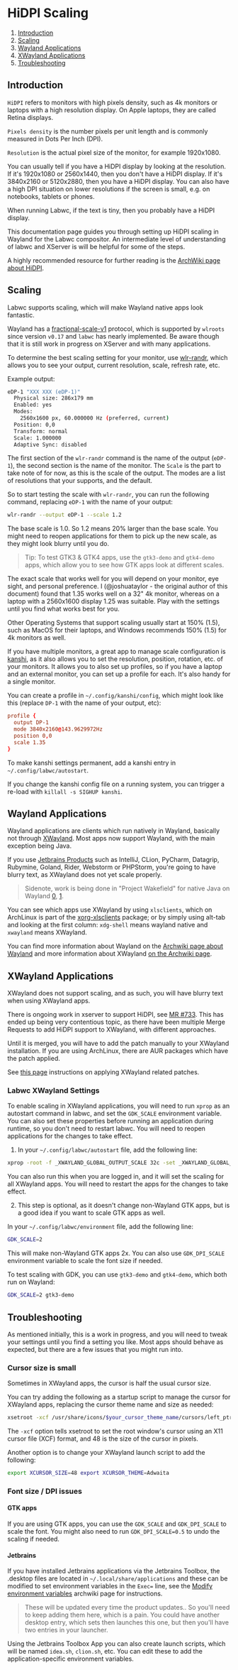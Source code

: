 # HiDPI Scaling

1. [Introduction](#introduction)
2. [Scaling](#scaling)
3. [Wayland Applications](#wayland-applications)
4. [XWayland Applications](#xwayland-applications)
5. [Troubleshooting](troubleshooting)

## Introduction

`HiDPI` refers to monitors with high pixels density, such as 4k monitors or
laptops with a high resolution display. On Apple laptops, they are called
Retina displays.

`Pixels density` is the number pixels per unit length and is commonly measured
in Dots Per Inch (DPI).

`Resolution` is the actual pixel size of the monitor, for example 1920x1080.

You can usually tell if you have a HiDPI display by looking at the resolution.
If it's 1920x1080 or 2560x1440, then you don't have a HiDPI display. If it's
3840x2160 or 5120x2880, then you have a HiDPI display. You can also have a high
DPI situation on lower resolutions if the screen is small, e.g. on notebooks,
tablets or phones.

When running Labwc, if the text is tiny, then you probably have a HiDPI display.

This documentation page guides you through setting up HiDPI scaling in Wayland
for the Labwc compositor. An intermediate level of understanding of labwc and
XServer is will be helpful for some of the steps.

A highly recommended resource for further reading is the
[ArchWiki page about HiDPI].

[ArchWiki page about HiDPI]: https://wiki.archlinux.org/title/HiDPI

## Scaling

Labwc supports scaling, which will make Wayland native apps look fantastic.

Wayland has a [fractional-scale-v1] protocol, which is supported by `wlroots`
since version `v0.17` and `labwc` has nearly implemented. Be aware though that
it is still work in progress on XServer and with many applications.

To determine the best scaling setting for your monitor, use [wlr-randr], which
allows you to see your output, current resolution, scale, refresh rate, etc.

Example output:

```sh
eDP-1 "XXX XXX (eDP-1)"
  Physical size: 286x179 mm
  Enabled: yes
  Modes:
    2560x1600 px, 60.000000 Hz (preferred, current)
  Position: 0,0
  Transform: normal
  Scale: 1.000000
  Adaptive Sync: disabled
```

The first section of the `wlr-randr` command is the name of the output
(`eDP-1`), the second section is the name of the monitor. The `Scale` is the
part to take note of for now, as this is the scale of the output. The modes are
a list of resolutions that your supports, and the default.

So to start testing the scale with `wlr-randr`, you can run the following
command, replacing `eDP-1` with the name of your output:

```sh
wlr-randr --output eDP-1 --scale 1.2
```

The base scale is 1.0. So 1.2 means 20% larger than the base scale. You might
need to reopen applications for them to pick up the new scale, as they might
look blurry until you do.

> Tip: To test GTK3 & GTK4 apps, use the `gtk3-demo` and `gtk4-demo` apps, which
> allow you to see how GTK apps look at different scales.

The exact scale that works well for you will depend on your monitor, eye sight,
and personal preference. I (@joshuataylor - the original author of this
document) found that 1.35 works well on a 32" 4k monitor, whereas on a laptop
with a 2560x1600 display 1.25 was suitable. Play with the settings until you
find what works best for you.

Other Operating Systems that support scaling usually start at 150% (1.5), such
as MacOS for their laptops, and Windows recommends 150% (1.5) for 4k monitors as
well.

If you have multiple monitors, a great app to manage scale configuration is
[kanshi], as it also allows you to set the resolution, position, rotation, etc.
of your monitors. It allows you to also set up profiles, so if you have a
laptop and an external monitor, you can set up a profile for each. It's also
handy for a single monitor.

You can create a profile in `~/.config/kanshi/config`, which might look like
this (replace `DP-1` with the name of your output, etc):

[fractional-scale-v1]: https://wayland.app/protocols/fractional-scale-v1
[wlr-randr]: https://sr.ht/~emersion/wlr-randr/
[kanshi]: https://sr.ht/~emersion/kanshi/

```conf
profile {
  output DP-1
  mode 3840x2160@143.9629972Hz
  position 0,0
  scale 1.35
}
```

To make kanshi settings permanent, add a kanshi entry in
`~/.config/labwc/autostart`.

If you change the kanshi config file on a running system, you can trigger a
re-load with `killall -s SIGHUP kanshi`.

## Wayland Applications

Wayland applications are clients which run natively in Wayland, basically not
through [XWayland].  Most apps now support Wayland, with the main exception
being Java.

If you use [Jetbrains Products] such as IntelliJ, CLion, PyCharm, Datagrip,
Rubymine, Goland, Rider, Webstorm or PHPStorm, you're going to have blurry text,
as XWayland does not yet scale properly.

> Sidenote, work is being done in "Project Wakefield" for native Java on Wayland
> [0](https://wiki.openjdk.org/display/wakefield/Work+breakdown),
> [1](https://github.com/openjdk/wakefield/tree/pure_wl_toolkit).

[XWayland]: https://wayland.freedesktop.org/xserver.html
[Jetbrains Products]: https://www.jetbrains.com

You can see which apps use XWayland by using `xlsclients`, which on ArchLinux
is part of the [xorg-xlsclients] package; or by simply using alt-tab and
looking at the first column: `xdg-shell` means wayland native and `xwayland`
means XWayland.

[xorg-xlsclients]: https://archlinux.org/packages/extra/x86_64/xorg-xlsclients/

You can find more information about Wayland on the [Archwiki page about Wayland]
and more information about XWayland [on the Archwiki page].

[Archwiki page about Wayland]: https://wiki.archlinux.org/title/wayland
[on the Archwiki page]: https://wiki.archlinux.org/title/wayland#XWayland

## XWayland Applications

XWayland does not support scaling, and as such, you will have blurry text when
using XWayland apps.

There is ongoing work in xserver to support HiDPI, see [MR #733]. This has
ended up being very contentious topic, as there have been multiple Merge
Requests to add HiDPI support to XWayland, with different approaches.

Until it is merged, you will have to add the patch manually to your XWayland
installation. If you are using ArchLinux, there are AUR packages which have the
patch applied.

See [this page](hidpi-scaling-patches.html) instructions on applying XWayland
related patches.

[MR #733]: https://gitlab.freedesktop.org/xorg/xserver/-/merge_requests/733

### Labwc XWayland Settings

To enable scaling in XWayland applications, you will need to run `xprop` as an
autostart command in labwc, and set the `GDK_SCALE` environment variable. You
can also set these properties before running an application during runtime, so
you don't need to restart labwc. You will need to reopen applications for the
changes to take effect.

1. In your `~/.config/labwc/autostart` file, add the following line:

```sh
xprop -root -f _XWAYLAND_GLOBAL_OUTPUT_SCALE 32c -set _XWAYLAND_GLOBAL_OUTPUT_SCALE 2
```

You can also run this when you are logged in, and it will set the scaling for
all XWayland apps. You will need to restart the apps for the changes to take
effect.

2. This step is optional, as it doesn't change non-Wayland GTK apps, but is a
good idea if you want to scale GTK apps as well.

In your `~/.config/labwc/environment` file, add the following line:

```sh
GDK_SCALE=2
```

This will make non-Wayland GTK apps 2x. You can also use `GDK_DPI_SCALE`
environment variable to scale the font size if needed.

To test scaling with GDK, you can use `gtk3-demo` and `gtk4-demo`, which both
run on Wayland:

```sh
GDK_SCALE=2 gtk3-demo
```

## Troubleshooting

As mentioned initially, this is a work in progress, and you will need to tweak
your settings until you find a setting you like. Most apps should behave as
expected, but there are a few issues that you might run into.

### Cursor size is small

Sometimes in XWayland apps, the cursor is half the usual cursor size.

You can try adding the following as a startup script to manage the cursor for
XWayland apps, replacing the cursor theme name and size as needed:

```sh
xsetroot -xcf /usr/share/icons/$your_cursor_theme_name/cursors/left_ptr 48
```

The `-xcf` option tells xsetroot to set the root window's cursor using an X11
cursor file (XCF) format, and 48 is the size of the cursor in pixels.

Another option is to change your XWayland launch script to add the following:

```sh
export XCURSOR_SIZE=48 export XCURSOR_THEME=Adwaita
```

### Font size / DPI issues

#### GTK apps

If you are using GTK apps, you can use the `GDK_SCALE` and `GDK_DPI_SCALE` to
scale the font. You might also need to run `GDK_DPI_SCALE=0.5` to undo the
scaling if needed.

#### Jetbrains

If you have installed Jetbrains applications via the Jetbrains Toolbox, the
.desktop files are located in `~/.local/share/applications` and these can be
modified to set environment variables in the `Exec=` line, see the
[Modify environment variables](https://wiki.archlinux.org/title/Desktop_entries#Modify_environment_variables)
archwiki page for instructions.

> These will be updated every time the product updates.. So you'll need to keep
> adding them here, which is a pain. You could have another desktop entry, which
> sets then launches this one, but then you'll have two entries in your
> launcher.

Using the Jetbrains Toolbox App you can also create launch scripts, which will
be named `idea.sh`, `clion.sh`, etc. You can edit these to add the
application-specific environment variables.

